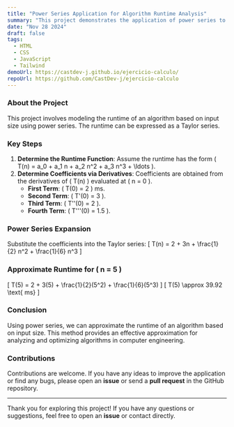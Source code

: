 ```yaml
---
title: "Power Series Application for Algorithm Runtime Analysis"
summary: "This project demonstrates the application of power series to model the runtime of algorithms based on input size, using Taylor series expansion."
date: "Nov 28 2024"
draft: false
tags:
  - HTML
  - CSS
  - JavaScript
  - Tailwind
demoUrl: https://castdev-j.github.io/ejercicio-calculo/
repoUrl: https://github.com/CastDev-j/ejercicio-calculo
---
```


### About the Project  
This project involves modeling the runtime of an algorithm based on input size using power series. The runtime can be expressed as a Taylor series.

### Key Steps  
1. **Determine the Runtime Function**: Assume the runtime has the form \( T(n) = a_0 + a_1 n + a_2 n^2 + a_3 n^3 + \ldots \).
2. **Determine Coefficients via Derivatives**: Coefficients are obtained from the derivatives of \( T(n) \) evaluated at \( n = 0 \).
     - **First Term**: \( T(0) = 2 \) ms.
     - **Second Term**: \( T'(0) = 3 \).
     - **Third Term**: \( T''(0) = 2 \).
     - **Fourth Term**: \( T'''(0) = 1.5 \).

### Power Series Expansion  
Substitute the coefficients into the Taylor series:
\[ T(n) = 2 + 3n + \frac{1}{2} n^2 + \frac{1}{6} n^3 \]

### Approximate Runtime for \( n = 5 \)  
\[ T(5) = 2 + 3(5) + \frac{1}{2}(5^2) + \frac{1}{6}(5^3) \]
\[ T(5) \approx 39.92 \text{ ms} \]

### Conclusion  
Using power series, we can approximate the runtime of an algorithm based on input size. This method provides an effective approximation for analyzing and optimizing algorithms in computer engineering.

### Contributions
Contributions are welcome. If you have any ideas to improve the application or find any bugs, please open an **issue** or send a **pull request** in the GitHub repository.

---

Thank you for exploring this project! If you have any questions or suggestions, feel free to open an **issue** or contact directly.
